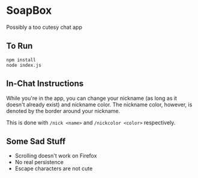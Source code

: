 # SoapBox
Possibly a too cutesy chat app

## To Run
```
npm install
node index.js
```

## In-Chat Instructions

While you're in the app, you can change your nickname (as long as it doesn't already exist) and nickname color. The nickname color, however, is denoted by the border around your nickname.

This is done with `/nick <name>` and `/nickcolor <color>` respectively.

## Some Sad Stuff
- Scrolling doesn't work on Firefox
- No real persistence
- Escape characters are not cute
